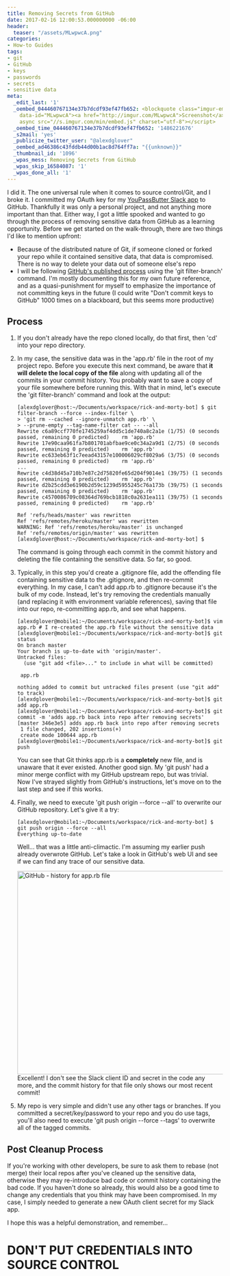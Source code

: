```yaml
---
title: Removing Secrets from GitHub
date: 2017-02-16 12:00:53.000000000 -06:00
header:
  teaser: "/assets/MLwpwcA.png"
categories:
- How-to Guides
tags:
- git
- GitHub
- keys
- passwords
- secrets
- sensitive data
meta:
  _edit_last: '1'
  _oembed_044460767134e37b7dcdf93ef47fb652: <blockquote class="imgur-embed-pub" lang="en"
    data-id="MLwpwcA"><a href="http://imgur.com/MLwpwcA">Screenshot</a></blockquote><script
    async src="//s.imgur.com/min/embed.js" charset="utf-8"></script>
  _oembed_time_044460767134e37b7dcdf93ef47fb652: '1486221676'
  _s2mail: 'yes'
  _publicize_twitter_user: "@alexdglover"
  _oembed_ad46386c43fddb44d00b1ac8d764ff7a: "{{unknown}}"
  _thumbnail_id: '1096'
  _wpas_mess: Removing Secrets from GitHub
  _wpas_skip_16584087: '1'
  _wpas_done_all: '1'
---
```

I did it. The one universal rule when it comes to source control/Git, and I broke it. I committed my OAuth key for my <a href="http://alexdglover.com/youpassbutter-slack-bot-part-1/" target="_blank">YouPassButter Slack app</a> to GitHub. Thankfully it was only a personal project, and not anything more important than that. Either way, I got a little spooked and wanted to go through the process of removing sensitive data from GitHub as a learning opportunity.
Before we get started on the walk-through, there are two things I'd like to mention upfront:

* Because of the distributed nature of Git, if someone cloned or forked your repo while it contained sensitive data, that data is compromised. There is no way to delete your data out of someone else's repo
* I will be following <a href="https://help.github.com/articles/removing-sensitive-data-from-a-repository/">GitHub's published process</a> using the 'git filter-branch' command. I'm mostly documenting this for my own future reference, and as a quasi-punishment for myself to emphasize the importance of not committing keys in the future (I could write "Don't commit keys to GitHub" 1000 times on a blackboard, but this seems more productive)

<h2>Process</h2>

1. If you don't already have the repo cloned locally, do that first, then 'cd' into your repo directory.
2. In my case, the sensitive data was in the 'app.rb' file in the root of my project repo. Before you execute this next command, be aware that <strong>it will delete the local copy of the file</strong> along with updating all of the commits in your commit history. You probably want to save a copy of your file somewhere before running this. With that in mind, let's execute the 'git filter-branch' command and look at the output:


   ```shell
   [alexdglover@host:~/Documents/workspace/rick-and-morty-bot] $ git filter-branch --force --index-filter \
   > 'git rm --cached --ignore-unmatch app.rb' \
   > --prune-empty --tag-name-filter cat -- --all
   Rewrite c6a89ccf770fe1745259af4dd5c1de740a8c2a1e (1/75) (0 seconds passed, remaining 0 predicted)    rm 'app.rb'
   Rewrite 17e90caa961fa7b801701abfbae9ce0c34a2a9d1 (2/75) (0 seconds passed, remaining 0 predicted)    rm 'app.rb'
   Rewrite ec633eb63f1c7eead43157e100006029cf8029a6 (3/75) (0 seconds passed, remaining 0 predicted)    rm 'app.rb'
   ...
   Rewrite c4d38d45a710b7e87c2d75820fe65d204f9014e1 (39/75) (1 seconds passed, remaining 0 predicted)    rm 'app.rb'
   Rewrite d2b25cdd3e6190b2d59c1239d5955245c76a173b (39/75) (1 seconds passed, remaining 0 predicted)    rm 'app.rb'
   Rewrite c4570086709c08364d769bcb1818c0a2631ea111 (39/75) (1 seconds passed, remaining 0 predicted)    rm 'app.rb'
   
   Ref 'refs/heads/master' was rewritten
   Ref 'refs/remotes/heroku/master' was rewritten
   WARNING: Ref 'refs/remotes/heroku/master' is unchanged
   Ref 'refs/remotes/origin/master' was rewritten
   [alexdglover@host:~/Documents/workspace/rick-and-morty-bot] $
   ```

   The command is going through each commit in the commit history and deleting the file containing the sensitive data. So far, so good.

3. Typically, in this step you'd create a .gitignore file, add the offending file containing sensitive data to the .gitignore, and then re-commit everything. In my case, I can't add app.rb to .gitignore because it's the bulk of my code. Instead, let's try removing the credentials manually (and replacing it with environment variable references), saving that file into our repo, re-committing app.rb, and see what happens.

   ```shell
   [alexdglover@mobile1:~/Documents/workspace/rick-and-morty-bot]$ vim app.rb # I re-created the app.rb file without the sensitive data
   [alexdglover@mobile1:~/Documents/workspace/rick-and-morty-bot]$ git status
   On branch master
   Your branch is up-to-date with 'origin/master'.
   Untracked files:
     (use "git add <file>..." to include in what will be committed)
   
   	app.rb
   
   nothing added to commit but untracked files present (use "git add" to track)
   [alexdglover@mobile1:~/Documents/workspace/rick-and-morty-bot]$ git add app.rb 
   [alexdglover@mobile1:~/Documents/workspace/rick-and-morty-bot]$ git commit -m 'adds app.rb back into repo after removing secrets'
   [master 346e3e5] adds app.rb back into repo after removing secrets
    1 file changed, 202 insertions(+)
    create mode 100644 app.rb
   [alexdglover@mobile1:~/Documents/workspace/rick-and-morty-bot]$ git push
   ```

   You can see that Git thinks app.rb is a <strong>completely</strong> new file, and is unaware that it ever existed. Another good sign. My 'git push' had a minor merge conflict with my GitHub upstream repo, but was trivial. Now I've strayed slightly from GitHub's instructions, let's move on to the last step and see if this works.

4. Finally, we need to execute 'git push origin --force --all' to overwrite our GitHub repository. Let's give it a try:

   ```shell
   [alexdglover@mobile1:~/Documents/workspace/rick-and-morty-bot] $ git push origin --force --all
   Everything up-to-date
   ```

   Well... that was a little anti-climactic. I'm assuming my earlier push already overwrote GitHub. Let's take a look in GitHub's web UI and see if we can find any trace of our sensitive data.

   <a href="http://i.imgur.com/MLwpwcA.png"><img class="aligncenter size-large" src="{{ site.baseurl }}/assets/MLwpwcA.png" alt="GitHub - history for app.rb file" width="1146" height="475" /></a>
   Excellent! I don't see the Slack client ID and secret in the code any more, and the commit history for that file only shows our most recent commit!

5. My repo is very simple and didn't use any other tags or branches. If you committed a secret/key/password to your repo and you do use tags, you'll also need to execute 'git push origin --force --tags' to overwrite all of the tagged commits.

<h2>Post Cleanup Process</h2>

If you're working with other developers, be sure to ask them to rebase (not merge) their local repos after you've cleaned up the sensitive data, otherwise they may re-introduce bad code or commit history containing the bad code. If you haven't done so already, this would also be a good time to change any credentials that you think may have been compromised. In my case, I simply needed to generate a new OAuth client secret for my Slack app.

I hope this was a helpful demonstration, and remember...

<h1>DON'T PUT CREDENTIALS INTO SOURCE CONTROL</h1>
